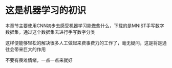 # 这是机器学习的初识

本章节主要使用CNN初步去感受机器学习能做些什么，下载的是MNIST手写数字数据集，通过这个数据集去进行手写数字分类

这样便能够轻松的解决很多人工做起来费事费力的工作了，毫无疑问，这是将是通往会带来巨大的作用

不要有畏难情绪，一点一点来就好
